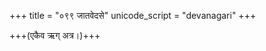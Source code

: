 +++
title = "०९९ जातवेदसे"
unicode_script = "devanagari"
+++

+++(एकैव ऋग् अत्र।)+++

<div class="js_include" url="/vedAH/Rk/shAkalam/saMhitA/vishvAsa-prastutiH/01/099/01_jAtavedase_sunavAma.md"  newLevelForH1="2" includeTitle="false"> </div>
